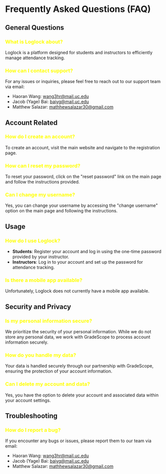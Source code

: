 # Frequently Asked Questions (FAQ)

## General Questions

### <font color="yellow">What is Loglock about?</font>
Loglock is a platform designed for students and instructors to efficiently manage attendance tracking.

### <font color="yellow">How can I contact support?</font>
For any issues or inquiries, please feel free to reach out to our support team via email:
- Haoran Wang: [wang3hr@mail.uc.edu](mailto:wang3hr@mail.uc.edu)
- Jacob (Yage) Bai: [baiyg@mail.uc.edu](mailto:baiyg@mail.uc.edu)
- Matthew Salazar: [mathhewsalazar30@gmail.com](mailto:mathhewsalazar30@gmail.com)

## Account Related

### <font color="yellow">How do I create an account?</font>
To create an account, visit the main website and navigate to the registration page.

### <font color="yellow">How can I reset my password?</font>
To reset your password, click on the "reset password" link on the main page and follow the instructions provided.

### <font color="yellow">Can I change my username?</font>
Yes, you can change your username by accessing the "change username" option on the main page and following the instructions.

## Usage

### <font color="yellow">How do I use Loglock?</font>
- **Students**: Register your account and log in using the one-time password provided by your instructor.
- **Instructors**: Log in to your account and set up the password for attendance tracking.

### <font color="yellow">Is there a mobile app available?</font>
Unfortunately, Loglock does not currently have a mobile app available.

## Security and Privacy

### <font color="yellow">Is my personal information secure?</font>
We prioritize the security of your personal information. While we do not store any personal data, we work with GradeScope to process account information securely.

### <font color="yellow">How do you handle my data?</font>
Your data is handled securely through our partnership with GradeScope, ensuring the protection of your account information.

### <font color="yellow">Can I delete my account and data?</font>
Yes, you have the option to delete your account and associated data within your account settings.

## Troubleshooting

### <font color="yellow">How do I report a bug?</font>
If you encounter any bugs or issues, please report them to our team via email:
- Haoran Wang: [wang3hr@mail.uc.edu](mailto:wang3hr@mail.uc.edu)
- Jacob (Yage) Bai: [baiyg@mail.uc.edu](mailto:baiyg@mail.uc.edu)
- Matthew Salazar: [mathhewsalazar30@gmail.com](mailto:mathhewsalazar30@gmail.com)
